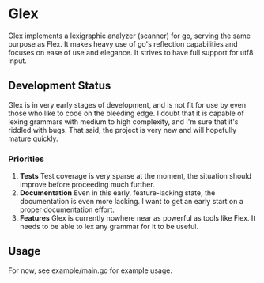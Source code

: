 # Glex
Glex implements a lexigraphic analyzer (scanner) for go, serving the same
purpose as Flex. It makes heavy use of go's reflection capabilities and focuses on ease of use and elegance. It strives to have full support for utf8 input.

## Development Status
Glex is in very early stages of development, and is not fit for use by even those who like to code on the bleeding edge. I doubt that it is capable of lexing grammars with medium to high complexity, and I'm sure that it's riddled with bugs. That said, the project is very new and will hopefully mature quickly.

### Priorities
1. **Tests** Test coverage is very sparse at the moment, the situation should improve before proceeding much further.
2. **Documentation** Even in this early, feature-lacking state, the documentation is even more lacking. I want to get an early start on a proper documentation effort.
3. **Features** Glex is currently nowhere near as powerful as tools like Flex. It needs to be able to lex any grammar for it to be useful.

## Usage
For now, see example/main.go for example usage.
